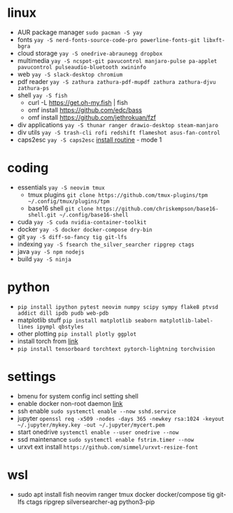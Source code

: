 # linux
* AUR package manager `sudo pacman -S yay`
* fonts `yay -S nerd-fonts-source-code-pro powerline-fonts-git libxft-bgra`
* cloud storage `yay -S onedrive-abraunegg dropbox`
* multimedia `yay -S ncspot-git pavucontrol manjaro-pulse pa-applet pavucontrol pulseaudio-bluetooth xwininfo`
* web `yay -S slack-desktop chromium`
* pdf reader `yay -S zathura zathura-pdf-mupdf zathura zathura-djvu zathura-ps`
* shell `yay -S fish`
  * curl -L https://get.oh-my.fish | fish
  * omf install https://github.com/edc/bass
  * omf install https://github.com/jethrokuan/fzf
* div applications `yay -S thunar ranger drawio-desktop steam-manjaro`
* div utils `yay -S trash-cli rofi redshift flameshot asus-fan-control`
* caps2esc `yay -S caps2esc` [install routine](https://askubuntu.com/questions/979359/how-do-i-install-caps2esc) - mode 1

# coding
* essentials `yay -S neovim tmux`
  * tmux plugins `git clone https://github.com/tmux-plugins/tpm ~/.config/tmux/plugins/tpm`
  * base16 shell `git clone https://github.com/chriskempson/base16-shell.git ~/.config/base16-shell`
* cuda `yay -S cuda nvidia-container-toolkit`
* docker `yay -S docker docker-compose dry-bin`
* git `yay -S diff-so-fancy tig git-lfs`
* indexing `yay -S fsearch the_silver_searcher ripgrep ctags`
* java `yay -S npm nodejs`
* build `yay -S ninja`

# python
* `pip install ipython pytest neovim numpy scipy sympy flake8 ptvsd addict dill ipdb pudb web-pdb`
* matplotlib stuff `pip install matplotlib seaborn matplotlib-label-lines ipympl qbstyles`
* other plotting `pip install plotly ggplot`
* install torch from [link](https://pytorch.org/)
* `pip install tensorboard torchtext pytorch-lightning torchvision`

# settings
* bmenu for system config incl setting shell
* enable docker non-root daemon [link](https://docs.docker.com/engine/install/linux-postinstall)
* ssh enable `sudo systemctl enable --now sshd.service`
* jupyter `openssl req -x509 -nodes -days 365 -newkey rsa:1024 -keyout ~/.jupyter/mykey.key -out ~/.jupyter/mycert.pem`
* start onedrive `systemctl enable --user onedrive --now`
* ssd maintenance `sudo systemctl enable fstrim.timer --now`
* urxvt ext install `https://github.com/simmel/urxvt-resize-font`

# wsl
* sudo apt install fish neovim ranger tmux docker docker/compose tig git-lfs ctags ripgrep silversearcher-ag python3-pip
